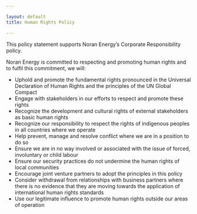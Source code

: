 ```yaml
---

layout: default
title: Human Rights Policy

---
```


This policy statement supports Noran Energy’s Corporate Responsibility policy.

Noran Energy is committed to respecting and promoting human rights and to fulfil this commitment, we will:

- Uphold and promote the fundamental rights pronounced in the Universal Declaration of Human Rights and the principles of the UN Global Compact
- Engage with stakeholders in our efforts to respect and promote these rights
- Recognize the development and cultural rights of external stakeholders as basic human rights
- Recognize our responsibility to respect the rights of indigenous peoples in all countries where we operate
- Help prevent, manage and resolve conflict where we are in a position to do so
- Ensure we are in no way involved or associated with the issue of forced, involuntary or child labour
- Ensure our security practices do not undermine the human rights of local communities
- Encourage joint venture partners to adopt the principles in this policy
- Consider withdrawal from relationships with business partners where there is no evidence that they are moving towards the application of international human rights standards
- Use our legitimate influence to promote human rights outside our areas of operation